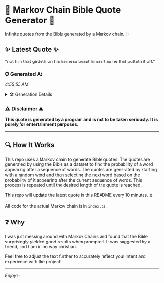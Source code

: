 # 📖 Markov Chain Bible Quote Generator 📖

Infinite quotes from the Bible generated by a Markov chain. ✨

## ✨ Latest Quote ✨
"not him that girdeth on his harness boast himself as he that putteth it off."

### ⏰ Generated At
*4:55:55 AM*

<details>
    <summary>🛠️ Generation Details</summary>
    <p>
        <strong>🌱 Seed:</strong> not<br>
        <strong>🔄 Iterations:</strong> 14<br>
        <strong>📜 Context History:</strong><br>[ not ]: him<br>[ not, him ]: that<br>[ not, him, that ]: girdeth<br>[ not, him, that, girdeth ]: on<br>[ not, him, that, girdeth, on ]: his<br>[ not, him, that, girdeth, on, his ]: harness<br>[ him, that, girdeth, on, his, harness ]: boast<br>[ that, girdeth, on, his, harness, boast ]: himself<br>[ girdeth, on, his, harness, boast, himself ]: as<br>[ on, his, harness, boast, himself, as ]: he<br>[ his, harness, boast, himself, as, he ]: that<br>[ harness, boast, himself, as, he, that ]: putteth<br>[ boast, himself, as, he, that, putteth ]: it<br>[ himself, as, he, that, putteth, it ]: off.<br>
    </p>
</details>

### ⚠️ Disclaimer ⚠️
**This quote is generated by a program and is not to be taken seriously. It is purely for entertainment purposes.**

---

## 🔍 How It Works

This repo uses a Markov chain to generate Bible quotes. The quotes are generated by using the Bible as a dataset to find the probability of a word appearing after a sequence of words. The quotes are generated by starting with a random word and then selecting the next word based on the probability of it appearing after the current sequence of words. This process is repeated until the desired length of the quote is reached.

This repo will update the latest quote in this README every 10 minutes. ⏳

All code for the actual Markov chain is in `index.ts`.

## ❓ Why

I was just messing around with Markov Chains and found that the Bible surprisingly yielded good results when prompted. 
It was suggested by a friend, and I am in no way christian.

Feel free to adjust the text further to accurately reflect your intent and experience with the project!

---

*Enjoy*✨
